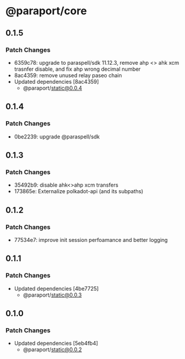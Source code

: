 # @paraport/core

## 0.1.5

### Patch Changes

- 6359c78: upgrade to paraspell/sdk 11.12.3, remove ahp <> ahk xcm trasnfer disable, and fix ahp wrong decimal number
- 8ac4359: remove unused relay paseo chain
- Updated dependencies [8ac4359]
  - @paraport/static@0.0.4

## 0.1.4

### Patch Changes

- 0be2239: upgrade @paraspell/sdk

## 0.1.3

### Patch Changes

- 35492b9: disable ahk<>ahp xcm transfers
- 173865e: Externalize polkadot-api (and its subpaths)

## 0.1.2

### Patch Changes

- 77534e7: improve init session perfoamance and better logging

## 0.1.1

### Patch Changes

- Updated dependencies [4be7725]
  - @paraport/static@0.0.3

## 0.1.0

### Patch Changes

- Updated dependencies [5eb4fb4]
  - @paraport/static@0.0.2
